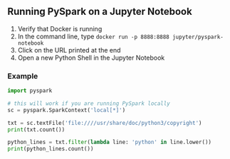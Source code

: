 ## Running PySpark on a Jupyter Notebook

1. Verify that Docker is running
2. In the command line, type `docker run -p 8888:8888 jupyter/pyspark-notebook`
3. Click on the URL printed at the end 
4. Open a new Python Shell in the Jupyter Notebook

### Example
```python
import pyspark

# this will work if you are running PySpark locally
sc = pyspark.SparkContext('local[*]')

txt = sc.textFile('file:////usr/share/doc/python3/copyright')
print(txt.count())

python_lines = txt.filter(lambda line: 'python' in line.lower())
print(python_lines.count())
```

